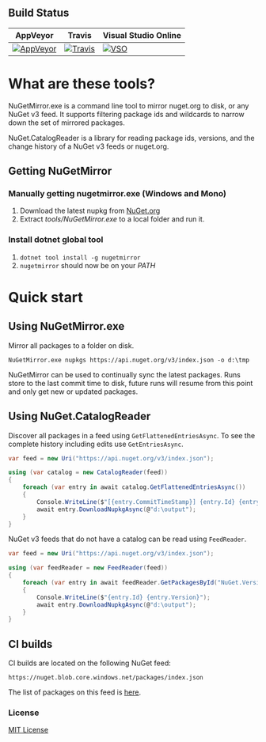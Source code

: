 ## Build Status

| AppVeyor | Travis | Visual Studio Online |
| --- | --- | --- |
| [![AppVeyor](https://ci.appveyor.com/api/projects/status/1i2k4gx5gfmmtyju?svg=true)](https://ci.appveyor.com/project/emgarten/nuget-catalogreader) | [![Travis](https://travis-ci.org/emgarten/NuGet.CatalogReader.svg?branch=main)](https://travis-ci.org/emgarten/NuGet.CatalogReader) | [![VSO](https://hackamore.visualstudio.com/_apis/public/build/definitions/abbff132-0981-4267-a80d-a6e7682a75a9/4/badge)](https://github.com/emgarten/nuget.catalogreader) |

# What are these tools?

NuGetMirror.exe is a command line tool to mirror nuget.org to disk, or any NuGet v3 feed. It supports filtering package ids and wildcards to narrow down the set of mirrored packages.

NuGet.CatalogReader is a library for reading package ids, versions, and the change history of a NuGet v3 feeds or nuget.org.

## Getting NuGetMirror

### Manually getting nugetmirror.exe (Windows and Mono)
1. Download the latest nupkg from [NuGet.org](https://www.nuget.org/packages/NuGetMirror)
1. Extract *tools/NuGetMirror.exe* to a local folder and run it.

### Install dotnet global tool
1. `dotnet tool install -g nugetmirror`
1. `nugetmirror` should now be on your *PATH*

# Quick start

## Using NuGetMirror.exe

Mirror all packages to a folder on disk.

``NuGetMirror.exe nupkgs https://api.nuget.org/v3/index.json -o d:\tmp``

NuGetMirror can be used to continually sync the latest packages. Runs store to the last commit time to disk, future runs will resume from this point and only get new or updated packages.
 
## Using NuGet.CatalogReader

Discover all packages in a feed using ``GetFlattenedEntriesAsync``. To see the complete history including edits use ``GetEntriesAsync``.

```csharp
var feed = new Uri("https://api.nuget.org/v3/index.json");

using (var catalog = new CatalogReader(feed))
{
    foreach (var entry in await catalog.GetFlattenedEntriesAsync())
    {
        Console.WriteLine($"[{entry.CommitTimeStamp}] {entry.Id} {entry.Version}");
        await entry.DownloadNupkgAsync(@"d:\output");
    }
}
```

NuGet v3 feeds that do not have a catalog can be read using `FeedReader`.

```csharp
var feed = new Uri("https://api.nuget.org/v3/index.json");

using (var feedReader = new FeedReader(feed))
{
    foreach (var entry in await feedReader.GetPackagesById("NuGet.Versioning"))
    {
        Console.WriteLine($"{entry.Id} {entry.Version}");
        await entry.DownloadNupkgAsync(@"d:\output");
    }
}
```

## CI builds

CI builds are located on the following NuGet feed:

``https://nuget.blob.core.windows.net/packages/index.json``

The list of packages on this feed is [here](https://nuget.blob.core.windows.net/packages/sleet.packageindex.json).

### License
[MIT License](https://raw.githubusercontent.com/emgarten/NuGet.CatalogReader/main/LICENSE)